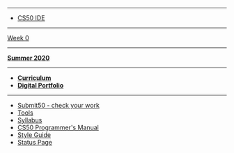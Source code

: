 ***
* [CS50 IDE](https://ide.cs50.io/)

***
<a href="https://candib80.github.io/ap/weeks/week0/">Week 0</a>
<!-- <details>
    <summary>Semester 1
    </summary>
    <ul>
        <li><a href="https://candib80.github.io/ap/weeks/week0/">Week 0</a></li>
        <li><a href="https://candib80.github.io/ap/weeks/week1/">Week 1</a></li>
        <li><a href="https://candib80.github.io/ap/weeks/week2/">Week 2</a></li>
        <li><a href="https://candib80.github.io/ap/weeks/week3/">Week 3</a></li>
        <li><a href="https://candib80.github.io/ap/weeks/week4/">Week 4</a></li>
        <li><a href="https://candib80.github.io/ap/weeks/week5/">Week 5</a></li>
        <li><a href="https://candib80.github.io/ap/weeks/week6/">Week 6</a></li>
        <li><a href="https://candib80.github.io/ap/weeks/week7/">Week 7</a></li>
        <li><a href="https://candib80.github.io/ap/weeks/week8/">Week 8</a></li>
        <li><a href="https://candib80.github.io/ap/weeks/week9/">Week 9</a></li>
        <li><a href="https://candib80.github.io/ap/weeks/week10/">Week 10</a></li>
        <li><a href="https://candib80.github.io/ap/weeks/week11/">Week 11</a> Nov 4</li>
        <li><a href="https://candib80.github.io/ap/weeks/week12/">Week 12</a> Nov 11</li>
        <li><a href="https://candib80.github.io/ap/weeks/week13/">Week 13</a> Nov 18</li>
        <li><a href="https://candib80.github.io/ap/weeks/week14/">Week 14</a> Nov 25</li>
        <li><a href="https://candib80.github.io/ap/weeks/week15/">Week 15</a> Dec 2</li>
        <li><a href="https://candib80.github.io/ap/weeks/week16/">Week 16</a> Dec 9</li>
        <li><a href="https://candib80.github.io/ap/weeks/week17/">Week 17</a> Dec 16</li>
    </ul>
</details>

<!-- <details>
    <summary>Q3</summary>
    <ul>
        <li><a href="https://candib80.github.io/ap/weeks/week18/">Week 18</a> Jan 6</li>
        <li><a href="https://candib80.github.io/ap/weeks/week19/">Week 19</a> Jan 13</li>
        <li><a href="https://candib80.github.io/ap/weeks/week20/">Week 22</a> Jan 20</li>
        <li><a href="https://candib80.github.io/ap/weeks/week21/">Week 21</a> Jan 27</li>
        <li><a href="https://candib80.github.io/ap/weeks/week22/">Week 22</a> Feb 3</li>
        <li><a href="https://candib80.github.io/ap/weeks/week23/">Week 23</a> Feb 10</li>
        <li><a href="https://candib80.github.io/ap/weeks/week24/">Week 24</a> Feb 17</li>
        <li><a href="https://candib80.github.io/ap/weeks/week25/">Week 25</a> Feb 24</li>
        <li><a href="https://candib80.github.io/ap/weeks/week26/">Week 26</a> Mar 2</li>
        <li><a href="https://candib80.github.io/ap/weeks/week27/">Week 27</a> Mar 9</li>
    </ul>
</details>

Q4  
* [Week 28](/ap/weeks/week28) Mar 16
* [Week 29](/ap/weeks/week29) Mar 23
* [Week 30](/ap/weeks/week30) Mar 30
* [Week 31](/ap/weeks/week31) Apr 6
* [Week 32](/ap/weeks/week32) Apr 13 - Break
* [Week 33](/ap/weeks/week33) Apr 20
* [Week 34](/ap/weeks/week34) Apr 27
* [Week 35](/ap/weeks/week35) May 4
* [Week 36](/ap/weeks/week36) May 11  -->

***

[**Summer 2020**](/ap/curriculum/summer-assignment)

***

<!-- * [**Online Book**](https://k12.cengage.com/portal/Account/LogOn?DistrictLoginCode=BMT7) -->
* [**Curriculum**](/ap/curriculum)
* [**Digital Portfolio**](/ap/curriculum/digital_portfolio)
<!-- * [Problems by Unit]({{ "problems" | relative_url}}) -->

***

* <a href="https://submit.cs50.io" target="_blank">Submit50 - check your work</a>
* [Tools](/ap/tools)
* [Syllabus](/ap/syllabus)
* [CS50 Programmer's Manual](https://man.cs50.io/)
* <a href="https://cs50.readthedocs.io/style/c/" target="_blank">Style Guide</a>
* <a href="https://cs50.statuspage.io/" target="_blank">Status Page</a>


